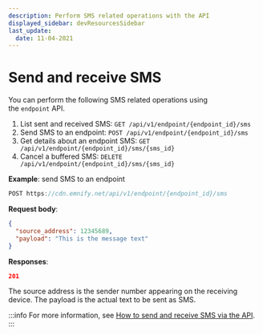 ```yaml
---
description: Perform SMS related operations with the API 
displayed_sidebar: devResourcesSidebar
last_update: 
  date: 11-04-2021
---
```


# Send and receive SMS

You can perform the following SMS related operations using the `endpoint` API.

1. List sent and received SMS: `GET /api/v1/endpoint/{endpoint_id}/sms`
1. Send SMS to an endpoint: `POST /api/v1/endpoint/{endpoint_id}/sms`
1. Get details about an endpoint SMS: `GET /api/v1/endpoint/{endpoint_id}/sms/{sms_id}`
1. Cancel a buffered SMS: `DELETE /api/v1/endpoint/{endpoint_id}/sms/{sms_id}`

**Example**: send SMS to an endpoint

```javascript
POST https://cdn.emnify.net/api/v1/endpoint/{endpoint_id}/sms
```

**Request body**:

```json
{
  "source_address": 12345689,
  "payload": "This is the message text"
}
```

**Responses**:

```json
201
```

The source address is the sender number appearing on the receiving device.
The payload is the actual text to be sent as SMS.

:::info
For more information, see [How to send and receive SMS via the API](https://www.emnify.com/developer-blog/how-to-send-and-receive-sms-via-the-api).
:::
